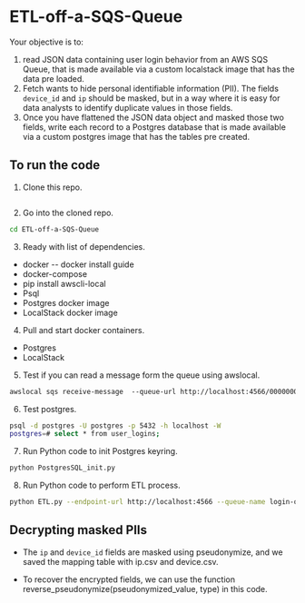 # ETL-off-a-SQS-Queue
Your objective is to:
1. read JSON data containing user login behavior from an AWS SQS Queue, that is made
available via a custom localstack image that has the data pre loaded.
2. Fetch wants to hide personal identifiable information (PII). The fields `device_id` and `ip`
should be masked, but in a way where it is easy for data analysts to identify duplicate
values in those fields.
3. Once you have flattened the JSON data object and masked those two fields, write each
record to a Postgres database that is made available via a custom postgres image that has the tables pre created.


## To run the code
1. Clone this repo.
```bash
```

2. Go into the cloned repo.
```bash
cd ETL-off-a-SQS-Queue
```

3. Ready with list of  dependencies.
* docker -- docker install guide 
* docker-compose 
* pip install awscli-local
* Psql
* Postgres docker image
* LocalStack docker image

4. Pull and start docker containers.
  - Postgres 
  - LocalStack

5. Test if you can read a message form the queue using awslocal.
```bash
awslocal sqs receive-message  --queue-url http://localhost:4566/000000000000/login-queue 
```

6. Test postgres.
```bash
psql -d postgres -U postgres -p 5432 -h localhost -W 
postgres=# select * from user_logins; 
```

7. Run Python code to init Postgres keyring.
```bash
python PostgresSQL_init.py
```

8. Run Python code to perform ETL process.
```bash
python ETL.py --endpoint-url http://localhost:4566 --queue-name login-queue --max-messages 25
```


## Decrypting masked PIIs
- The `ip` and `device_id` fields are masked using pseudonymize, and we saved the mapping table with ip.csv and device.csv.

- To recover the encrypted fields, we can use the function 
reverse_pseudonymize(pseudonymized_value, type) in this code.
